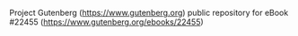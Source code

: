 Project Gutenberg (https://www.gutenberg.org) public repository for eBook #22455 (https://www.gutenberg.org/ebooks/22455)
